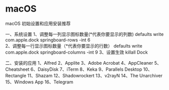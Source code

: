 # macOS
macOS 初始设置和应用安装推荐

一、系统设置
1、调整每一列显示图标数量(*代表你要显示的列数)
defaults write com.apple.dock springboard-rows -int 6  
2、调整每一行显示图标数量（*代表你要显示的行数）
defaults write com.apple.dock springboard-columns -int 9
3、设置生效
killall Dock

二、安装的应用
1、Alfred
2、Applite
3、Adobe Acrobat
4、AppCleaner
5、Cheatsheet
6、DaisyDisk
7、iTerm
8、Keka
9、Parallels Desktop
10、Rectangle
11、Shazam
12、Shadowrockert
13、v2rayN
14、The Unarchiver
15、Windows App
16、Telegram
